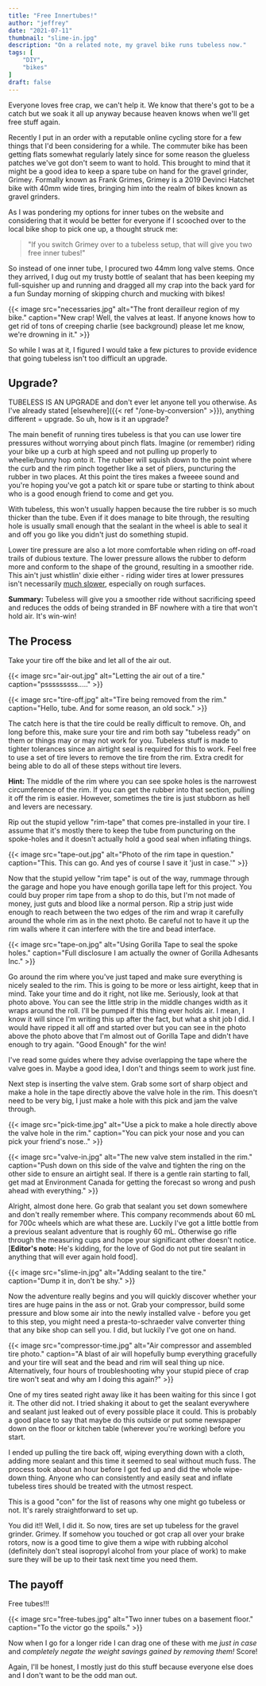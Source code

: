 ```yaml
---
title: "Free Innertubes!"
author: "jeffrey"
date: "2021-07-11"
thumbnail: "slime-in.jpg"
description: "On a related note, my gravel bike runs tubeless now."
tags: [
    "DIY",
    "bikes"
]
draft: false
---
```


Everyone loves free crap, we can't help it. We know that there's got to be a catch but we soak it all up anyway because heaven knows when we'll get free stuff again.

Recently I put in an order with a reputable online cycling store for a few things that I'd been considering for a while. The commuter bike has been getting flats somewhat regularly lately since for some reason the glueless patches we've got don't seem to want to hold. This brought to mind that it might be a good idea to keep a spare tube on hand for the gravel grinder, Grimey. Formally known as Frank Grimes, Grimey is a 2019 Devinci Hatchet bike with 40mm wide tires, bringing him into the realm of bikes known as gravel grinders.

As I was pondering my options for inner tubes on the website and considering that it would be better for everyone if I scooched over to the local bike shop to pick one up, a thought struck me:

> "If you switch Grimey over to a tubeless setup, that will give you two free inner tubes!"

So instead of one inner tube, I procured two 44mm long valve stems. Once they arrived, I dug out my trusty bottle of sealant that has been keeping my full-squisher up and running and dragged all my crap into the back yard for a fun Sunday morning of skipping church and mucking with bikes!

{{< image src="necessaries.jpg" alt="The front derailleur region of my bike." caption="New crap! Well, the valves at least. If anyone knows how to get rid of tons of creeping charlie (see background) please let me know, we're drowning in it." >}}

So while I was at it, I figured I would take a few pictures to provide evidence that going tubeless isn't too difficult an upgrade.

## Upgrade?

TUBELESS IS AN UPGRADE and don't ever let anyone tell you otherwise. As I've already stated [elsewhere]({{< ref "/one-by-conversion" >}}), anything different = upgrade. So uh, how is it an upgrade?

The main benefit of running tires tubeless is that you can use lower tire pressures without worrying about pinch flats. Imagine (or remember) riding your bike up a curb at high speed and not pulling up properly to wheelie/bunny hop onto it. The rubber will squish down to the point where the curb and the rim pinch together like a set of pliers, puncturing the rubber in two places. At this point the tires makes a fweeee sound and you're hoping you've got a patch kit or spare tube or starting to think about who is a good enough friend to come and get you.

With tubeless, this won't usually happen because the tire rubber is so much thicker than the tube. Even if it does manage to bite through, the resulting hole is usually small enough that the sealant in the wheel is able to seal it and off you go like you didn't just do something stupid.

Lower tire pressure are also a lot more comfortable when riding on off-road trails of dubious texture. The lower pressure allows the rubber to deform more and conform to the shape of the ground, resulting in a smoother ride. This ain't just whistlin' dixie either - riding wider tires at lower pressures isn't necessarily [much slower](https://www.renehersecycles.com/myth-16-higher-tire-pressure-is-faster/), especially on rough surfaces.

**Summary:** Tubeless will give you a smoother ride without sacrificing speed and reduces the odds of being stranded in BF nowhere with a tire that won't hold air. It's win-win!

## The Process

Take your tire off the bike and let all of the air out.

{{< image src="air-out.jpg" alt="Letting the air out of a tire." caption="psssssssss....." >}}

{{< image src="tire-off.jpg" alt="Tire being removed from the rim." caption="Hello, tube. And for some reason, an old sock." >}}

The catch here is that the tire could be really difficult to remove. Oh, and long before this, make sure your tire and rim both say "tubeless ready" on them or things may or may not work for you. Tubeless stuff is made to tighter tolerances since an airtight seal is required for this to work. Feel free to use a set of tire levers to remove the tire from the rim. Extra credit for being able to do all of these steps without tire levers.

**Hint:** The middle of the rim where you can see spoke holes is the narrowest circumference of the rim. If you can get the rubber into that section, pulling it off the rim is easier. However, sometimes the tire is just stubborn as hell and levers are necessary.

Rip out the stupid yellow "rim-tape" that comes pre-installed in your tire. I assume that it's mostly there to keep the tube from puncturing on the spoke-holes and it doesn't actually hold a good seal when inflating things.

{{< image src="tape-out.jpg" alt="Photo of the rim tape in question." caption="This. This can go. And yes of course I save it 'just in case.'" >}}

Now that the stupid yellow "rim tape" is out of the way, rummage through the garage and hope you have enough gorilla tape left for this project. You could buy proper rim tape from a shop to do this, but I'm not made of money, just guts and blood like a normal person. Rip a strip just wide enough to reach between the two edges of the rim and wrap it carefully around the whole rim as in the next photo. Be careful not to have it up the rim walls where it can interfere with the tire and bead interface.

{{< image src="tape-on.jpg" alt="Using Gorilla Tape to seal the spoke holes." caption="Full disclosure I am actually the owner of Gorilla Adhesants Inc." >}}

Go around the rim where you've just taped and make sure everything is nicely sealed to the rim. This is going to be more or less airtight, keep that in mind. Take your time and do it right, not like me. Seriously, look at that photo above. You can see the little strip in the middle changes width as it wraps around the roll. I'll be pumped if this thing ever holds air. I mean, I know it will since I'm writing this up after the fact, but what a shit job I did. I would have ripped it all off and started over but you can see in the photo above the photo above that I'm almost out of Gorilla Tape and didn't have enough to try again. "Good Enough" for the win!

I've read some guides where they advise overlapping the tape where the valve goes in. Maybe a good idea, I don't and things seem to work just fine.

Next step is inserting the valve stem. Grab some sort of sharp object and make a hole in the tape directly above the valve hole in the rim. This doesn't need to be very big, I just make a hole with this pick and jam the valve through.

{{< image src="pick-time.jpg" alt="Use a pick to make a hole directly above the valve hole in the rim." caption="You can pick your nose and you can pick your friend's nose.." >}}

{{< image src="valve-in.jpg" alt="The new valve stem installed in the rim." caption="Push down on this side of the valve and tighten the ring on the other side to ensure an airtight seal. If there is a gentle rain starting to fall, get mad at Environment Canada for getting the forecast so wrong and push ahead with everything." >}}

Alright, almost done here. Go grab that sealant you set down somewhere and don't really remember where. This company recommends about 60 mL for 700c wheels which are what these are. Luckily I've got a little bottle from a previous sealant adventure that is roughly 60 mL. Otherwise go rifle through the measuring cups and hope your significant other doesn't notice. [**Editor's note:** He's kidding, for the love of God do not put tire sealant in anything that will ever again hold food].

{{< image src="slime-in.jpg" alt="Adding sealant to the tire." caption="Dump it in, don't be shy." >}}

Now the adventure really begins and you will quickly discover whether your tires are huge pains in the ass or not. Grab your compressor, build some pressure and blow some air into the newly installed valve - before you get to this step, you might need a presta-to-schraeder valve converter thing that any bike shop can sell you. I did, but luckily I've got one on hand.

{{< image src="compressor-time.jpg" alt="Air compressor and assembled tire photo." caption="A blast of air will hopefully bump everything gracefully and your tire will seat and the bead and rim will seal thing up nice. Alternatively, four hours of troubleshooting why your stupid piece of crap tire won't seat and why am I doing this again?" >}}

One of my tires seated right away like it has been waiting for this since I got it. The other did not. I tried shaking it about to get the sealant everywhere and sealant just leaked out of every possible place it could. This is probably a good place to say that maybe do this outside or put some newspaper down on the floor or kitchen table (wherever you're working) before you start.

I ended up pulling the tire back off, wiping everything down with a cloth, adding more sealant and this time it seemed to seal without much fuss. The process took about an hour before I got fed up and did the whole wipe-down thing. Anyone who can consistently and easily seat and inflate tubeless tires should be treated with the utmost respect.

This is a good "con" for the list of reasons why one might go tubeless or not. It's rarely straightforward to set up.

You did it!! Well, I did it. So now, tires are set up tubeless for the gravel grinder. Grimey. If somehow you touched or got crap all over your brake rotors, now is a good time to give them a wipe with rubbing alcohol (definitely don't steal isopropyl alcohol from your place of work) to make sure they will be up to their task next time you need them.

## The payoff

Free tubes!!!

{{< image src="free-tubes.jpg" alt="Two inner tubes on a basement floor." caption="To the victor go the spoils." >}}

Now when I go for a longer ride I can drag one of these with me *just in case* and *completely negate the weight savings gained by removing them!* Score!

Again, I'll be honest, I mostly just do this stuff because everyone else does and I don't want to be the odd man out.
